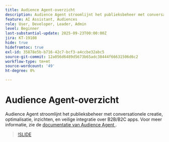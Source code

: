 ```yaml
---
title: Audience Agent-overzicht
description: Audience Agent stroomlijnt het publieksbeheer met conversationele creatie, optimalisatie, inzichten, en veilige integratie over B2B/B2C apps.
feature: AI Assistant, Audiences
role: User, Developer, Leader, Admin
level: Beginner
last-substantial-update: 2025-09-23T00:00:00Z
jira: KT-19108
hide: true
hidefromtoc: true
exl-id: 35878e5b-b716-42c7-bcf3-a4ccbe32abc5
source-git-commit: 12a056d6489d5673b65adc38444f66631506d6c2
workflow-type: tm+mt
source-wordcount: '49'
ht-degree: 0%

---
```


# Audience Agent-overzicht

Audience Agent stroomlijnt het publieksbeheer met conversationele creatie, optimalisatie, inzichten, en veilige integratie over B2B/B2C apps. Voor meer informatie, zie de [ documentatie van Audience Agent ](https://experienceleague.adobe.com/nl/docs/experience-cloud-ai/experience-cloud-ai/agents/audience).

>[!SLIDE](audience-agent-overview)
